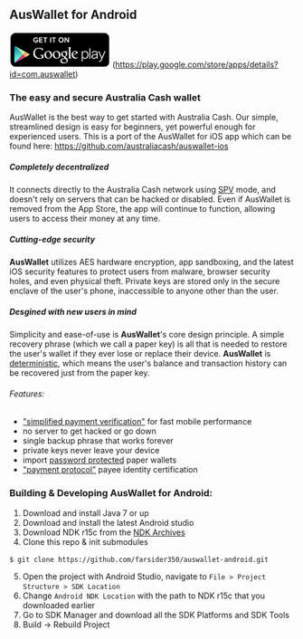 AusWallet for Android
----------------------------------

![download](/images/icon-google-play.png)
(https://play.google.com/store/apps/details?id=com.auswallet)

### The easy and secure Australia Cash wallet

AusWallet is the best way to get started with Australia Cash. Our simple, streamlined design is easy for beginners, yet powerful enough for experienced users. This is a port of the AusWallet for iOS app which can be found here: https://github.com/australiacash/auswallet-ios

##### Completely decentralized

It connects directly to the Australia Cash network using [SPV](https://en.bitcoin.it/wiki/Thin_Client_Security#Header-Only_Clients) mode, and doesn't rely on servers that can be hacked or disabled. Even if AusWallet is removed from the App Store, the app will continue to function, allowing users to access their money at any time.

##### Cutting-edge security

**AusWallet** utilizes AES hardware encryption, app sandboxing, and the latest iOS security features to protect users from malware, browser security holes, and even physical theft. Private keys are stored only in the secure enclave of the user's phone, inaccessible to anyone other than the user.

##### Desgined with new users in mind

Simplicity and ease-of-use is **AusWallet**'s core design principle. A simple recovery phrase (which we call a paper key) is all that is needed to restore the user's wallet if they ever lose or replace their device. **AusWallet** is [deterministic](https://github.com/bitcoin/bips/blob/master/bip-0032.mediawiki), which means the user's balance and transaction history can be recovered just from the paper key.

###### Features:

- ["simplified payment verification"](https://github.com/bitcoin/bips/blob/master/bip-0037.mediawiki) for fast mobile performance
- no server to get hacked or go down
- single backup phrase that works forever
- private keys never leave your device
- import [password protected](https://github.com/bitcoin/bips/blob/master/bip-0038.mediawiki) paper wallets
- ["payment protocol"](https://github.com/bitcoin/bips/blob/master/bip-0070.mediawiki) payee identity certification

### Building & Developing AusWallet for Android:

1. Download and install Java 7 or up
2. Download and install the latest Android studio
3. Download NDK r15c from the [NDK Archives](https://developer.android.com/ndk/downloads/older_releases.html)
4. Clone this repo & init submodules
```bash
$ git clone https://github.com/farsider350/auswallet-android.git
```
5. Open the project with Android Studio, navigate to `File > Project Structure > SDK Location`
6. Change `Android NDK Location` with the path to NDK r15c that you downloaded earlier
7. Go to SDK Manager and download all the SDK Platforms and SDK Tools
9. Build -> Rebuild Project
